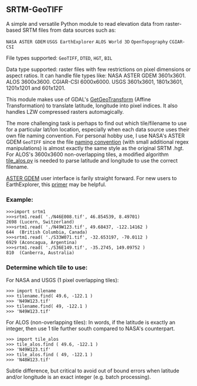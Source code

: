 ## SRTM-GeoTIFF
A simple and versatile Python module to read elevation data from raster-based SRTM files from data sources such as:

`NASA ASTER GDEM` `USGS EarthExplorer` `ALOS World 3D` `OpenTopography` `CGIAR-CSI`

File types supported: `GeoTIFF`, `DTED`, `HGT`, `BIL`

Data type supported: raster files with few restrictions on pixel dimensions or aspect ratios. It can handle file types like: NASA ASTER GDEM 3601x3601. ALOS 3600x3600. CGIAR-CSI 6000x6000. USGS 3601x3601, 1801x3601, 1201x1201 and 601x1201.

This module makes use of GDAL's [GetGeoTransform](https://gdal.org/tutorials/geotransforms_tut.html) (Affine Transformation) to translate latitude, longitude into pixel indices. It also handles LZW compressed rasters automagically.

The more challenging task is perhaps to find out which tile/filename to use for a particular lat/lon location, especially when each data source uses their own file naming convention. For personal hobby use, I use NASA's ASTER GDEM `GeoTIFF` since the file [naming convention](/library/tilename.py) (with small additional regex manipulations) is almost exactly the same style as the original SRTM .hgt. For ALOS's 3600x3600 non-overlapping tiles, a modified algorithm [tile_alos.py](/library/tile_alos.py) is needed to parse latitude and longitude to use the correct filename.

[ASTER GDEM](https://search.earthdata.nasa.gov/search/) user interface is farily straight forward. For new users to EarthExplorer, this [primer](/EarthExplorer.md) may be helpful. 

### Example:
```
>>>import srtm1
>>>srtm1.read( './N46E008.tif', 46.854539, 8.49701)
2698 (Lucern, Switzerland)
>>>srtm1.read( './N49W123.tif', 49.68437, -122.14162 )
644  (British Columbia, Canada)
>>>srtm1.read( './S33W071.tif', -32.653197, -70.0112 )
6929 (Aconcagua, Argentina)
>>>srtm1.read( './S36E149.tif', -35.2745, 149.09752 )
810  (Canberra, Australia)
```
### Determine which tile to use:

For NASA and USGS (1 pixel overlapping tiles):
```
>>> import tilename
>>> tilename.find( 49.6, -122.1 )
>>> 'N49W123.tif'
>>> tilename.find( 49, -122.1 )
>>> 'N49W123.tif'
```
For ALOS (non-overlapping tiles):
In words, if the latitude is exactly an integer, then use 1 tile further south compared to NASA's counterpart.
```
>>> import tile_alos
>>> tile_alos.find ( 49.6, -122.1 )
>>> 'N49W123.tif'
>>> tile_alos.find ( 49, -122.1 )
>>> 'N48W123.tif' 
```
Subtle difference, but critical to avoid out of bound errors when latitude and/or longitude is an exact integer (e.g. batch processing).
